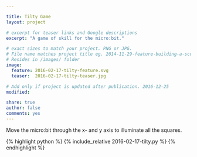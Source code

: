 ```yaml
---

title: Tilty Game
layout: project

# excerpt for teaser links and Google descriptions
excerpt: "A game of skill for the micro:bit."

# exact sizes to match your project. PNG or JPG.
# File name matches project title eg. 2014-11-29-feature-building-a-score-counter.png
# Resides in /images/ folder
image:
  feature: 2016-02-17-tilty-feature.svg
  teaser:  2016-02-17-tilty-teaser.jpg

# Add only if project is updated after publication. 2016-12-25
modified:

share: true
author: false
comments: yes
---
```


Move the micro:bit through the x- and y axis to illuminate all the squares. 

{% highlight python %}
{% include_relative 2016-02-17-tilty.py %}
{% endhighlight %}
